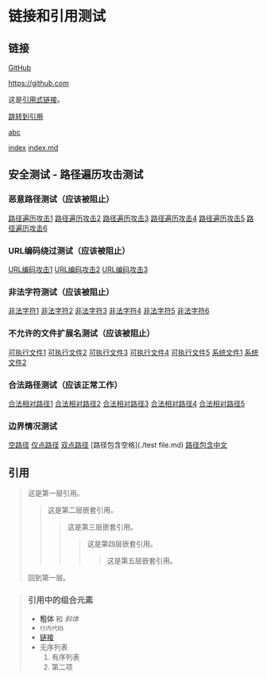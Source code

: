 # 链接和引用测试

## 链接

[GitHub](https://github.com "GitHub 主页")

<https://github.com>

这是[引用式链接][1]。

[1]: https://github.com

[跳转到引用](#引用)

[abc](./test-tables.md)

[index](./index.md)
[index.md](./index.md)

## 安全测试 - 路径遍历攻击测试

### 恶意路径测试（应该被阻止）

[路径遍历攻击1](../../../etc/passwd)
[路径遍历攻击2](../../../../../../windows/system32/cmd.exe)
[路径遍历攻击3](~/.ssh/id_rsa)
[路径遍历攻击4](/etc/hosts)
[路径遍历攻击5](./../../../etc/passwd)
[路径遍历攻击6](../test-links-and-quotes.md/../../../etc/passwd)

### URL编码绕过测试（应该被阻止）

[URL编码攻击1](.%2e%2e%2fetc%2fpasswd)
[URL编码攻击2](..%2f..%2f..%2fetc%2fpasswd)
[URL编码攻击3](%2e%2e%2f%2e%2e%2fetc%2fpasswd)

### 非法字符测试（应该被阻止）

[非法字符1](./test<file.md)
[非法字符2](./test>file.md)
[非法字符3](./test:file.md)
[非法字符4](./test|file.md)
[非法字符5](./test?file.md)
[非法字符6](./test*file.md)

### 不允许的文件扩展名测试（应该被阻止）

[可执行文件1](./test.exe)
[可执行文件2](./test.bat)
[可执行文件3](./test.sh)
[可执行文件4](./test.py)
[可执行文件5](./test.js)
[系统文件1](./test.dll)
[系统文件2](./test.so)

### 合法路径测试（应该正常工作）

[合法相对路径1](./test-basic-syntax.md)
[合法相对路径2](../test-md/test-tables.md)
[合法相对路径3](test-code-blocks.md)
[合法相对路径4](./test-images.md)
[合法相对路径5](test-katex.md)

### 边界情况测试

[空路径]()
[仅点路径](./.)
[双点路径](./..)
[路径包含空格](./test file.md)
[路径包含中文](./测试文件.md)

## 引用

> 这是第一层引用。
>
> > 这是第二层嵌套引用。
> >
> > > 这是第三层嵌套引用。
> > > > 这是第四层嵌套引用。
> > > > >这是第五层嵌套引用。
>
> 回到第一层。

> ### 引用中的组合元素
>
> - **粗体** 和 *斜体*
> - `行内代码`
> - [链接](https://example.com)
> - 无序列表
>   1. 有序列表
>   2. 第二项
